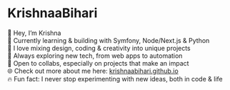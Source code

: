 # KrishnaaBihari
👾 Hey, I’m Krishna  
🚀 Currently learning & building with Symfony, Node/Next.js & Python  
🎨 I love mixing design, coding & creativity into unique projects  
🧠 Always exploring new tech, from web apps to automation  
🤝 Open to collabs, especially on projects that make an impact  
🌐 Check out more about me here: [krishnaabihari.github.io](https://krishnaabihari.github.io)  
🔥 Fun fact: I never stop experimenting with new ideas, both in code & life  
